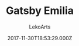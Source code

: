 ---
title: Gatsby Emilia
github: https://github.com/LekoArts/gatsby-starter-portfolio-emilia
demo: https://emilia.lekoarts.de
author: LekoArts
ssg:
  - Gatsby
cms:
  - Markdown
date: 2017-11-30T18:53:29.000Z
description: >-
  Minimalistic portfolio/photography site with masonry grid, page transitions
  and big images. Themeable with Theme UI. Includes Light/Dark mode.
draft: false
publish_date: '2017-11-30T18:53:29Z'
update_date: '2023-01-06T12:42:31Z'
github_star: 342
github_fork: 82
---